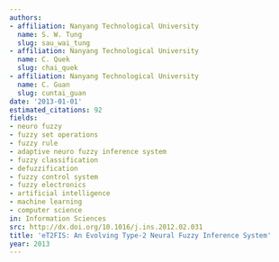 ```yaml
---
authors:
- affiliation: Nanyang Technological University
  name: S. W. Tung
  slug: sau_wai_tung
- affiliation: Nanyang Technological University
  name: C. Quek
  slug: chai_quek
- affiliation: Nanyang Technological University
  name: C. Guan
  slug: cuntai_guan
date: '2013-01-01'
estimated_citations: 92
fields:
- neuro fuzzy
- fuzzy set operations
- fuzzy rule
- adaptive neuro fuzzy inference system
- fuzzy classification
- defuzzification
- fuzzy control system
- fuzzy electronics
- artificial intelligence
- machine learning
- computer science
in: Information Sciences
src: http://dx.doi.org/10.1016/j.ins.2012.02.031
title: 'eT2FIS: An Evolving Type-2 Neural Fuzzy Inference System'
year: 2013
---
```


